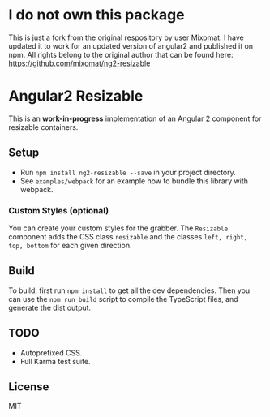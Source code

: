# I do not own this package
This is just a fork from the original respository by user Mixomat.
I have updated it to work for an updated version of angular2 and published it on npm.
All rights belong to the original author that can be found here:
https://github.com/mixomat/ng2-resizable

# Angular2 Resizable
This is an **work-in-progress** implementation of an Angular 2 component for resizable containers. 


## Setup

* Run `npm install ng2-resizable --save` in your project directory.
* See `examples/webpack` for an example how to bundle this library with webpack.

### Custom Styles (optional)

You can create your custom styles for the grabber. The `Resizable` component adds the CSS class `resizable` 
and the classes `left, right, top, bottom` for each given direction.

## Build

To build, first run  `npm install` to get all the dev dependencies. Then you can use the `npm run build` script to
compile the TypeScript files, and generate the dist output.

## TODO

* Autoprefixed CSS.
* Full Karma test suite.

## License

MIT